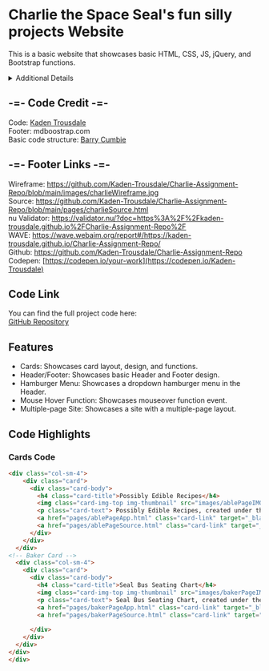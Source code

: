 # Charlie the Space Seal's fun silly projects Website

This is a basic website that showcases basic HTML, CSS, JS, jQuery, and Bootstrap functions. <br />
<details> 
This was created as an assignment in a Web Development class during the Spring 2025 semester at The University of North Alabama. Assigned by Barry Cumbie (Link provided below).
<summary>
  Additional Details
</summary>
</details>

## -=- Code Credit -=-
Code: [Kaden Trousdale](https://github.com/Kaden-Trousdale) <br />
Footer: mdboostrap.com <br />
Basic code structure: [Barry Cumbie](https://github.com/barrycumbie) <br />

## -=- Footer Links -=-
Wireframe: https://github.com/Kaden-Trousdale/Charlie-Assignment-Repo/blob/main/images/charlieWireframe.jpg <br />
Source: https://github.com/Kaden-Trousdale/Charlie-Assignment-Repo/blob/main/pages/charlieSource.html <br />
nu Validator: https://validator.nu/?doc=https%3A%2F%2Fkaden-trousdale.github.io%2FCharlie-Assignment-Repo%2F <br />
WAVE: https://wave.webaim.org/report#/https://kaden-trousdale.github.io/Charlie-Assignment-Repo/ <br />
Github: https://github.com/Kaden-Trousdale/Charlie-Assignment-Repo <br />
Codepen: [https://codepen.io/your-work](https://codepen.io/Kaden-Trousdale) <br />

## Code Link

You can find the full project code here:  
[GitHub Repository](https://github.com/Kaden-Trousdale/Charlie-Assignment-Repo/tree/main)

## Features

- Cards: Showcases card layout, design, and functions.
- Header/Footer: Showcases basic Header and Footer design. 
- Hamburger Menu: Showcases a dropdown hamburger menu in the Header.
- Mouse Hover Function: Showcases mouseover function event.
- Multiple-page Site: Showcases a site with a multiple-page layout.

## Code Highlights

### Cards Code

```html
<div class="col-sm-4">
    <div class="card">
      <div class="card-body">
        <h4 class="card-title">Possibly Edible Recipes</h4>
        <img class="card-img-top img-thumbnail" src="images/ablePageIMG.png" alt="Possibly Edible Recipes Preview">
        <p class="card-text"> Possibly Edible Recipes, created under the Able Project, is a blog site. The main aim of the site is to share recipes that may or may not be edible to the general public. The page and its source code can be found below. </p>
        <a href="pages/ablePageApp.html" class="card-link" target="_blank">Possibly Edible Recipes app</a>
        <a href="pages/ablePageSource.html" class="card-link" target="_blank">Possibly Edible Recipes source code</a>
      </div>
    </div>
  </div>
<!-- Baker Card -->
  <div class="col-sm-4">
    <div class="card">
      <div class="card-body">
        <h4 class="card-title">Seal Bus Seating Chart</h4>
        <img class="card-img-top img-thumbnail" src="images/bakerPageIMG.png" alt="Possibly Edible Recipes Preview">
        <p class="card-text"> Seal Bus Seating Chart, created under the Baker Project, is a site dedicated to the Seal Bus Tour Company. Here you can reserve your seat using an amazing seal! You can also read about the driver, a seal named Sock who accepts fish as payment! The page and its source code can be found below.</p>
        <a href="pages/bakerPageApp.html" class="card-link" target="_blank">Seal Bus Seating Chart app</a>
        <a href="pages/bakerPageSource.html" class="card-link" target="_blank">Seal Bus Seating Chart source code</a>
        
      </div>
    </div>
  </div>
</div>
</div>
```

  

